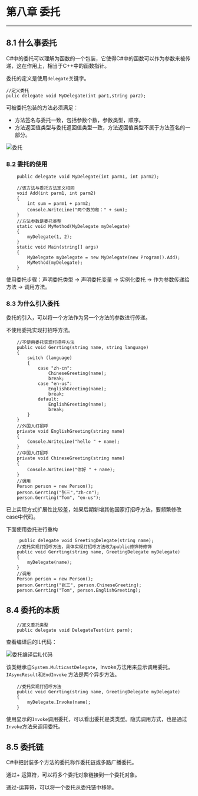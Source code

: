 # 第八章 委托 #

----------

## 8.1 什么事委托 ##

C#中的委托可以理解为函数的一个包装，它使得C#中的函数可以作为参数来被传递，这在作用上，相当于C++中的函数指针。

委托的定义是使用`delegate`关键字。
	
	//定义委托
	pulic delegate void MyDelegate(int par1,string par2);

可被委托包装的方法必须满足：

- 方法签名与委托一致，包括参数个数，参数类型，顺序。
- 方法返回值类型与委托返回值类型一致，方法返回值类型不属于方法签名的一部分。

![委托](http://i.imgur.com/pZpnM41.png)


### 8.2 委托的使用 ###


        public delegate void MyDelegate(int parm1, int parm2);

        //该方法与委托方法定义相同
        void Add(int parm1, int parm2)
        {
            int sum = parm1 + parm2;
            Console.WriteLine("两个数的和：" + sum);
        }
        //方法参数是委托类型
        static void MyMethod(MyDelegate myDelegate)
        {
            myDelegate(1, 2);
        }
        static void Main(string[] args)
        {
            MyDelegate myDelegate = new MyDelegate(new Program().Add);
            MyMethod(myDelegate);
		}

使用委托步骤：声明委托类型 -> 声明委托变量 -> 实例化委托 -> 作为参数传递给方法 -> 调用方法。

### 8.3 为什么引入委托 ###

委托的引入，可以将一个方法作为另一个方法的参数进行传递。

不使用委托实现打招呼方法。


        //不使用委托实现打招呼方法
        public void Gerrting(string name, string language)
        {
            switch (language)
            {
                case "zh-cn":
                    ChineseGreeting(name);
                    break;
                case "en-us":
                    EnglishGreeting(name);
                    break;
                default:
                    EnglishGreeting(name);
                    break;
            }
        }
        //外国人打招呼
        private void EnglishGreeting(string name)
        {
            Console.WriteLine("hello " + name);
        }
        //中国人打招呼
        private void ChineseGreeting(string name)
        {
            Console.WriteLine("你好 " + name);
        }
		//调用
        Person person = new Person();
        person.Gerrting("张三","zh-cn");
        person.Gerrting("Tom", "en-us");

已上实现方式扩展性比较差，如果后期新增其他国家打招呼方法，要频繁修改case中代码。

下面使用委托进行重构

 		 public delegate void GreetingDelegate(string name);
        //委托实现打招呼方法，具体实现打招呼方法改为public修饰符修饰
        public void Gerrting(string name, GreetingDelegate myDelegate)
        {
            myDelegate(name);
        }
		//调用
        Person person = new Person();
        person.Gerrting("张三", person.ChineseGreeting);
        person.Gerrting("Tom", person.EnglishGreeting);


## 8.4 委托的本质 ##


        //定义委托类型
        public delegate void DelegateTest(int parm);

查看编译后的IL代码：

![委托编译后IL代码](http://i.imgur.com/LyJbIr9.png)

该类继承自`System.MulticastDelegate`，Invoke方法用来显示调用委托。`IAsyncResult`和`EndInvoke` 方法是两个异步方法。


        //委托实现打招呼方法
        public void Gerrting(string name, GreetingDelegate myDelegate)
        {
            myDelegate.Invoke(name);
        }

使用显示的`Invoke`调用委托，可以看出委托是类类型。隐式调用方式，也是通过`Invoke`方法来调用委托。

## 8.5 委托链 ##

C#中把封装多个方法的委托称作委托链或多路广播委托。

通过+ 运算符，可以将多个委托对象链接到一个委托对象。

通过-运算符，可以将一个委托从委托链中移除。